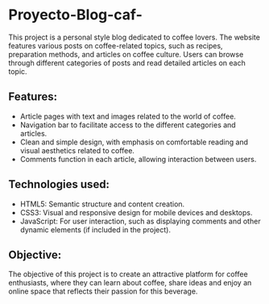 # Proyecto-Blog-caf-
This project is a personal style blog dedicated to coffee lovers. The website features various posts on coffee-related topics, such as recipes, preparation methods, and articles on coffee culture. Users can browse through different categories of posts and read detailed articles on each topic.

## Features:

* Article pages with text and images related to the world of coffee.
* Navigation bar to facilitate access to the different categories and articles.
* Clean and simple design, with emphasis on comfortable reading and visual aesthetics related to coffee.
* Comments function in each article, allowing interaction between users.
## Technologies used:

* HTML5: Semantic structure and content creation.
* CSS3: Visual and responsive design for mobile devices and desktops.
* JavaScript: For user interaction, such as displaying comments and other dynamic elements (if included in the project).

## Objective:
The objective of this project is to create an attractive platform for coffee enthusiasts, where they can learn about coffee, share ideas and enjoy an online space that reflects their passion for this beverage.
